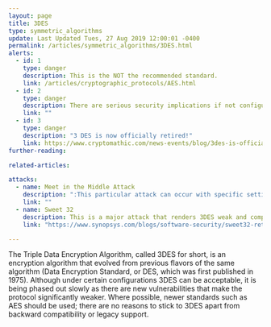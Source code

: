 ```yaml
---
layout: page
title: 3DES
type: symmetric_algorithms
update: Last Updated Tues, 27 Aug 2019 12:00:01 -0400
permalink: /articles/symmetric_algorithms/3DES.html
alerts:
  - id: 1
    type: danger
    description: This is the NOT the recommended standard.
    link: /articles/cryptographic_protocols/AES.html
  - id: 2
    type: danger
    description: There are serious security implications if not configured properly!
    link: ""
  - id: 3
    type: danger
    description: "3 DES is now officially retired!"
    link: https://www.cryptomathic.com/news-events/blog/3des-is-officially-being-retired
further-reading:

related-articles:

attacks:
  - name: Meet in the Middle Attack
    description: ":This particular attack can occur with specific settings in which DES could operate (keying option 1)."
    link: ""
  - name: Sweet 32
    description: This is a major attack that renders 3DES weak and compromises the security entirely. But like mentioned before, there are ways to mitigate and still use 3DES. OpenSSL does not include 3DES per default since version 1.1.0 (August 2016), and considers it a "weak cipher". Cisco's advisory on Sweet32:"
    link: "https://www.synopsys.com/blogs/software-security/sweet32-retire-3des/"

---
```

The Triple Data Encryption Algorithm, called 3DES for short, is an encryption algorithm that evolved from previous flavors of the same algorithm (Data Encryption Standard, or DES, which was first published in 1975). Although under certain configurations 3DES can be acceptable, it is being phased out slowly as there are new vulnerabilities that make the protocol significantly weaker. Where possible, newer standards such as AES should be used; there are no reasons to stick to 3DES apart from backward compatibility or legacy support.
